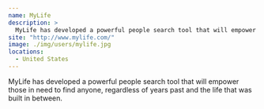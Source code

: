 ```yaml
---
name: MyLife
description: > 
  MyLife has developed a powerful people search tool that will empower those in need to find anyone, regardless of years past and the life that was built in between.
site: "http://www.mylife.com/"
image: ./img/users/mylife.jpg
locations: 
  - United States
---
```


MyLife has developed a powerful people search tool that will empower those in need to find anyone, regardless of years past and the life that was built in between.